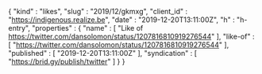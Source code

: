 {
  "kind" : "likes",
  "slug" : "2019/12/gkmxg",
  "client_id" : "https://indigenous.realize.be",
  "date" : "2019-12-20T13:11:00Z",
  "h" : "h-entry",
  "properties" : {
    "name" : [ "Like of https://twitter.com/dansolomon/status/1207816810919276544" ],
    "like-of" : [ "https://twitter.com/dansolomon/status/1207816810919276544" ],
    "published" : [ "2019-12-20T13:11:00Z" ],
    "syndication" : [ "https://brid.gy/publish/twitter" ]
  }
}
